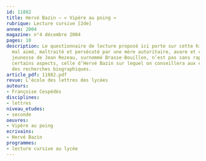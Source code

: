 ```yaml
---
id: 11882
title: Hervé Bazin – « Vipère au poing » 
rubrique: Lecture cursive [2de]
annee: 2004
magazine: n°4 décembre 2004
pages: 10
description: Le questionnaire de lecture proposé ici porte sur cette histoire d’enfant
  mal aimé, maltraité et persécuté par une mère autoritaire, avare et cruelle. La
  jeunesse de Jean Rezeau, surnommé Brasse-Bouillon, n’est pas sans rappeler, par
  certains aspects, celle d’Hervé Bazin sur lequel on conseillera aux élèves de faire
  des recherches biographiques.
article_pdf: 11882.pdf
revue: L’école des lettres des lycées
auteurs:
- Françoise Cespédès
disciplines:
- lettres
niveau_etudes:
- seconde
oeuvres:
- Vipère au poing
ecrivains:
- Hervé Bazin
programmes:
- lecture cursive au lycée
---
```

